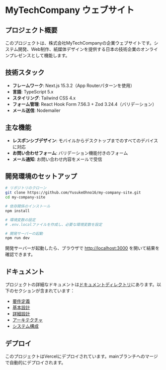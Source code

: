 # MyTechCompany ウェブサイト

## プロジェクト概要

このプロジェクトは、株式会社MyTechCompanyの企業ウェブサイトです。システム開発、Web制作、紙媒体デザインを提供する日本の技術企業のオンラインプレゼンスとして機能します。

## 技術スタック

- **フレームワーク**: Next.js 15.3.2（App Routerパターンを使用）
- **言語**: TypeScript 5.x
- **スタイリング**: Tailwind CSS 4.x
- **フォーム管理**: React Hook Form 7.56.3 + Zod 3.24.4（バリデーション）
- **メール送信**: Nodemailer

## 主な機能

- **レスポンシブデザイン**: モバイルからデスクトップまでのすべてのデバイスに対応
- **お問い合わせフォーム**: バリデーション機能付きのフォーム
- **メール通知**: お問い合わせ内容をメールで受信

## 開発環境のセットアップ

```bash
# リポジトリのクローン
git clone https://github.com/YusukeOhno16/my-company-site.git
cd my-company-site

# 依存関係のインストール
npm install

# 環境変数の設定
# .env.localファイルを作成し、必要な環境変数を設定

# 開発サーバーの起動
npm run dev
```

開発サーバーが起動したら、ブラウザで [http://localhost:3000](http://localhost:3000) を開いて結果を確認できます。

## ドキュメント

プロジェクトの詳細なドキュメントは[ドキュメントディレクトリ](./docs/README.md)にあります。以下のセクションが含まれています：

- [要件定義](./docs/requirements/README.md)
- [基本設計](./docs/basic-design/README.md)
- [詳細設計](./docs/detailed-design/README.md)
- [アーキテクチャ](./docs/architecture/README.md)
- [システム構成](./docs/system-configuration/README.md)

## デプロイ

このプロジェクトはVercelにデプロイされています。mainブランチへのマージで自動的にデプロイされます。
